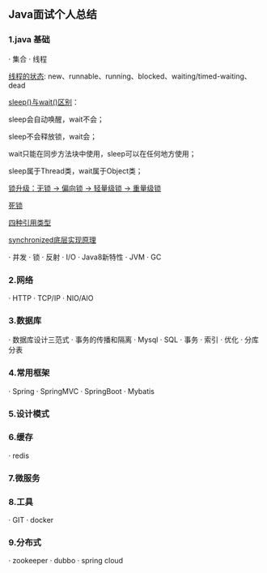 ## Java面试个人总结

### 1.java 基础

· 集合
· 线程

[线程的状态](https://dl.iteye.com/upload/picture/pic/116719/7e76cc17-0ad5-3ff3-954e-1f83463519d1.jpg): new、runnable、running、blocked、waiting/timed-waiting、dead

[sleep()与wait()区别](https://blog.csdn.net/linfanhehe/article/details/78737685)： 

sleep会自动唤醒，wait不会；

sleep不会释放锁，wait会；

wait只能在同步方法块中使用，sleep可以在任何地方使用；

sleep属于Thread类，wait属于Object类；

[锁升级：无锁 -> 偏向锁 -> 轻量级锁 -> 重量级锁](https://www.liangzl.com/get-article-detail-135712.html)

[死锁](https://www.cnblogs.com/bopo/p/9228834.html)

[四种引用类型](https://www.cnblogs.com/liyutian/p/9690974.html)

[synchronized底层实现原理](https://baijiahao.baidu.com/s?id=1612142459503895416&wfr=spider&for=pc)

· 并发
· 锁
· 反射
· I/O
· Java8新特性
· JVM
· GC

### 2.网络

· HTTP
· TCP/IP
· NIO/AIO

### 3.数据库

· 数据库设计三范式
· 事务的传播和隔离
· Mysql
· SQL
· 事务
· 索引
· 优化
· 分库分表

### 4.常用框架

· Spring
· SpringMVC
· SpringBoot
· Mybatis

### 5.设计模式

### 6.缓存

 · redis

### 7.微服务

### 8.工具

· GIT
· docker

### 9.分布式

· zookeeper
· dubbo
· spring cloud